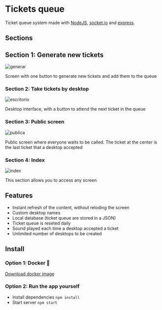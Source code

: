 # Tickets queue

Ticket queue system made with [NodeJS](https://nodejs.org/es/), [socket.io](https://socket.io/) and [express](https://expressjs.com/es/).

## Sections

## Section 1: Generate new tickets
![generar](https://i.imgur.com/3bc747y.png)

Screen with one button to generate new tickets and add them to the queue

### Section 2: Take tickets by desktop
![escritorio](https://i.imgur.com/SUakBF4.png)

Desktop interface, with a button to attend the next ticket in the queue

### Section 3: Public screen
![publica](https://i.imgur.com/WGIK0tS.png)

Public screen where everyone waits to be called. The ticket at the center is the last ticket that a desktop accepted

### Section 4: Index
![index](https://i.imgur.com/lhbgYft.png)

This section allows you to access any screen

## Features
- Instant refresh of the content, without reloding the screen
- Custom desktop names
- Local database (ticket queue are stored in a JSON)
- Ticket queue is reseted daily
- Sound played each time a desktop accepted a ticket
- Unlimited number of desktops to be created

## Install

### Option 1: Docker 🐳
[Download docker image](https://hub.docker.com/repository/docker/alesbe/node-tickets)

### Option 2: Run the app yourself
- Install dependencies `npm install`
- Start server `npm start`
